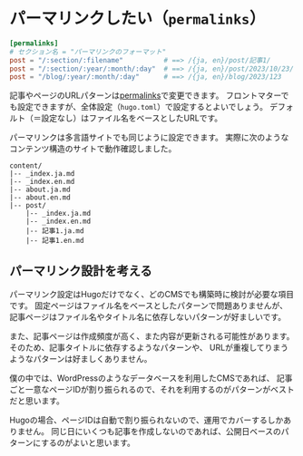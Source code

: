 # パーマリンクしたい（``permalinks``）

```toml
[permalinks]
# セクション名 = "パーマリンクのフォーマット"
post = "/:section/:filename"          # ==> /{ja, en}/post/記事1/
post = "/:section/:year/:month/:day"  # ==> /{ja, en}/post/2023/10/23/
post = "/blog/:year/:month/:day"      # ==> /{ja, en}/blog/2023/123
```

記事やページのURLパターンは[permalinks](https://gohugo.io/content-management/urls/#permalinks)で変更できます。
フロントマターでも設定できますが、全体設定（``hugo.toml``）で設定するとよいでしょう。
デフォルト（＝設定なし）はファイル名をベースとしたURLです。

パーマリンクは多言語サイトでも同じように設定できます。
実際に次のようなコンテンツ構造のサイトで動作確認しました。

```console
content/
|-- _index.ja.md
|-- _index.en.md
|-- about.ja.md
|-- about.en.md
|-- post/
    |-- _index.ja.md
    |-- _index.en.md
    |-- 記事1.ja.md
    |-- 記事1.en.md
```

## パーマリンク設計を考える

パーマリンク設定はHugoだけでなく、どのCMSでも構築時に検討が必要な項目です。
固定ページはファイル名をベースとしたパターンで問題ありませんが、
記事ページはファイル名やタイトル名に依存しないパターンが好ましいです。

また、記事ページは作成頻度が高く、また内容が更新される可能性があります。
そのため、記事タイトルに依存するようなパターンや、
URLが重複してりまうようなパターンは好ましくありません。

僕の中では、WordPressのようなデータベースを利用したCMSであれば、
記事ごと一意なページIDが割り振られるので、それを利用するのがパターンがベストだと思います。

Hugoの場合、ページIDは自動で割り振られないので、運用でカバーするしかありません。
同じ日にいくつも記事を作成しないのであれば、公開日ベースのパターンにするのがよいと思います。
